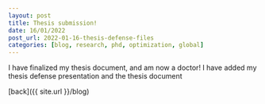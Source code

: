 ```yaml
---
layout: post
title: Thesis submission!
date: 16/01/2022
post_url: 2022-01-16-thesis-defense-files
categories: [blog, research, phd, optimization, global]
---
```


I have finalized my thesis document, and am now a doctor! I have added my thesis defense presentation and the thesis document 

[back]({{ site.url }}/blog)